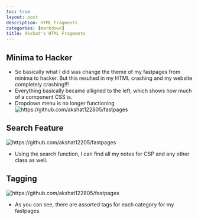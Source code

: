 ```yaml
---
toc: true
layout: post
description: HTML Fragments
categories: [markdown]
title: Akshat's HTML Fragments
---
```


## Minima to Hacker

- So basically what I did was change the theme of my fastpages from minima to hacker. But this resulted in my HTML crashing and my website completely crashing!!!
- Everything basically became alligned to the left, which shows how much of a component CSS is.
- Dropdown menu is no longer functioning
![]({{site.baseurl}}/images/HTMLfrags.png "https://github.com/akshat122805/fastpages") 


## Search Feature

![]({{site.baseurl}}/images/searchbar.png "https://github.com/akshat12205/fastpages")

- Using the search function, I can find all my notes for CSP and any other class as well.


## Tagging

![]({{site.baseurl}}/images/tags.png "https://github.com/akshat122805/fastpages")

- As you can see, there are assorted tags for each category for my fastpages.
